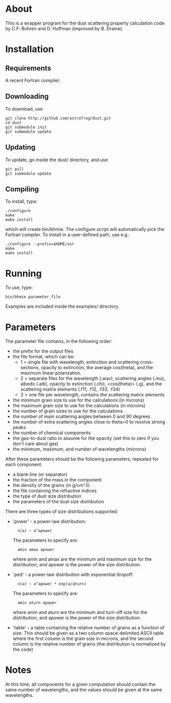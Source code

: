 About
=====

This is a wrapper program for the dust scattering property calculation code
by C.F. Bohren and D. Huffman (improved by B. Draine).

Installation
============

Requirements
------------

A recent Fortran compiler.

Downloading
-----------

To download, use

    git clone http://github.com/astrofrog/dust.git
    cd dust
    git submodule init
    git submodule update

Updating
--------

To update, go inside the dust/ directory, and use

    git pull
    git submodule update

Compiling
---------

To install, type:

    ./configure
    make
    make install

which will create bin/bhmie. The configure script will automatically pick the
Fortran compiler. To install in a user-defined path, use e.g.:

    ./configure --prefix=$HOME/usr
    make
    make install

Running
=======

To use, type:

    bin/bhmie parameter_file

Examples are included inside the examples/ directory.

Parameters
==========

The parameter file contains, in the following order:

- the prefix for the output files
- the file format, which can be:
    - 1 = single file with wavelength, extinction and scattering cross-sections,
        opacity to extinction, the average cos(theta), and the maximum linear polarization.
    - 2 = separate files for the wavelength (.wav), scattering angles (.mu),
        albedo (.alb), opacity to extinction (.chi), <cos(theta)> (.g), and the
        scattering matrix elements (.f11, .f12, .f33, .f34)
    - 3 = one file per wavelength, contains the scattering matrix elements
- the minimum grain size to use for the calculations (in microns)
- the maximum grain size to use for the calculations (in microns)
- the number of grain sizes to use for the calculations
- the number of main scattering angles between 0 and 90 degrees
- the number of extra scattering angles close to theta=0 to resolve strong peaks
- the number of chemical components
- the gas-to-dust ratio to assume for the opacity (set this to zero if you
  don't care about gas)
- the minimum, maximum, and number of wavelengths (microns)

After these parameters should be the following parameters, repeated for each
component:

- a blank line (or separator)
- the fraction of the mass in the component
- the density of the grains (in g/cm^3)
- the file containing the refractive indices
- the type of dust size distribution
- the parameters of the dust size distribution

There are three types of size distributions supported:

* 'power' - a power-law distribution:

        n(a) ~ a^apower

  The parameters to specify are:

        amin amax apower

  where amin and amax are the minimum and maximum size for the distribution,
  and apower is the power of the size distribution.

* 'ped' - a power-law distribution with exponential dropoff:

        n(a) ~ a^apower * exp(a/aturn)

  The parameters to specify are:

        amin aturn apower

  where amin and aturn are the minimum and turn-off size for the distribution,
  and apower is the power of the size distribution.

* 'table' - a table containing the relative number of grains as a function of
  size. This should be given as a two column space-delimited ASCII table where
  the first column is the grain size in microns, and the second column is the
  relative number of grains (the distribution is normalized by the code)

Notes
=====

At this time, all components for a given computation should contain the same
number of wavelengths, and the values should be given at the same wavelengths.
